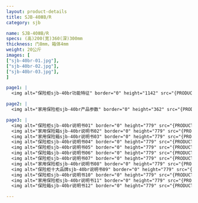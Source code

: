 ```yaml
---
layout: product-details
title: SJB-40ⅢB/R
category: sjb

name: SJB-40ⅢB/R
specs: (高)200(宽)360(深)300mm
thickness: 门8mm，箱体4mm
weight: 20公斤
images: [
["sjb-40br-01.jpg"],
["sjb-40br-02.jpg"],
["sjb-40br-03.jpg"],
]

page1: |
  <img alt="保险柜sjb-40br功能特征" border="0" height="1142" src="{PRODUCT_IMAGES}products/sjb-gn.jpg" width="538" />

page2: |
  <img alt="家用保险柜sjb-40br产品参数" border="0" height="362" src="{PRODUCT_IMAGES}products/sjb-cpcs.jpg" width="538" />

page3: |
  <img alt="保险柜sjb-40br说明书01" border="0" height="779" src="{PRODUCT_IMAGES}products/sjb-sm01.jpg" width="528" /><br />
  <img alt="家用保险箱sjb-40br说明书02" border="0" height="779" src="{PRODUCT_IMAGES}products/sjb-sm02.jpg" width="528" /><br />
  <img alt="家用保险箱sjb-40br说明书03" border="0" height="779" src="{PRODUCT_IMAGES}products/sjb-sm03.jpg" width="528" /><br />
  <img alt="保险柜sjb-40br说明书04" border="0" height="779" src="{PRODUCT_IMAGES}products/sjb-sm04.jpg" width="528" /><br />
  <img alt="保险柜sjb-40br说明书05" border="0" height="779" src="{PRODUCT_IMAGES}products/sjb-sm05.jpg" width="528" /><br />
  <img alt="保险箱sjb-40br说明书06" border="0" height="779" src="{PRODUCT_IMAGES}products/sjb-sm06.jpg" width="528" /><br />
  <img alt="保险柜sjb-40br说明书07" border="0" height="779" src="{PRODUCT_IMAGES}products/sjb-sm07.jpg" width="528" /><br />
  <img alt="家用保险柜sjb-40br说明书08" border="0" height="779" src="{PRODUCT_IMAGES}products/sjb-sm08.jpg" width="528" /><br />
  <img alt="保险柜十大品牌sjb-40br说明书09" border="0" height="779" src="{PRODUCT_IMAGES}products/sjb-sm09.jpg" width="528" /><br />
  <img alt="保险柜sjb-40br说明书10" border="0" height="779" src="{PRODUCT_IMAGES}products/sjb-sm10.jpg" width="528" /><br />
  <img alt="家用保险柜sjb-40br说明书11" border="0" height="779" src="{PRODUCT_IMAGES}products/sjb-sm11.jpg" width="528" /><br />
  <img alt="保险箱sjb-40br说明书12" border="0" height="779" src="{PRODUCT_IMAGES}products/sjb-sm12.jpg" width="528" />

---
```

